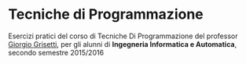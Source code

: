 <h1>Tecniche di Programmazione</h1>
Esercizi pratici del corso di Tecniche Di Programmazione del professor <a href="http://www.dis.uniroma1.it/~grisetti/teaching.html" target="_blank">Giorgio Grisetti</a>, per gli alunni di <b>Ingegneria Informatica e Automatica</b>, secondo semestre 2015/2016
